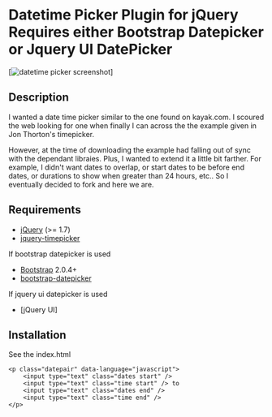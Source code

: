 Datetime Picker Plugin for jQuery
Requires either Bootstrap Datepicker or Jquery UI DatePicker
========================

[<img src="http://jonthornton.github.com/jquery-timepicker/lib/screenshot.png" alt="datetime picker screenshot" />]

Description
-----------

I wanted a date time picker similar to the one found on kayak.com.  I scoured the web looking for one when finally I can across the the example given in Jon Thorton's timepicker.

However, at the time of downloading the example had falling out of sync with the dependant libraies.  Plus, I wanted to extend it a little bit farther.  For example, I didn't want dates to overlap, or start dates to be before end dates, or durations to show when greater than 24 hours, etc..  So I eventually decided to fork and here we are.

Requirements
------------
* [jQuery](http://jquery.com/) (>= 1.7)
* [jquery-timepicker](https://github.com/jonthornton/jquery-timepicker)

If bootstrap datepicker is used
* [Bootstrap](http://twitter.github.com/bootstrap/) 2.0.4+
* [bootstrap-datepicker](https://github.com/eternicode/bootstrap-datepicker)

If jquery ui datepicker is used
* [jQuery UI]

Installation
------------
See the index.html

```
<p class="datepair" data-language="javascript">
	<input type="text" class="dates start" />
	<input type="text" class="time start" /> to
	<input type="text" class="dates end" />
	<input type="text" class="time end" />
</p>
```
